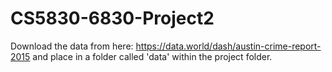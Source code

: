 # CS5830-6830-Project2

Download the data from here: https://data.world/dash/austin-crime-report-2015 and place in a folder called 'data' within the project folder.